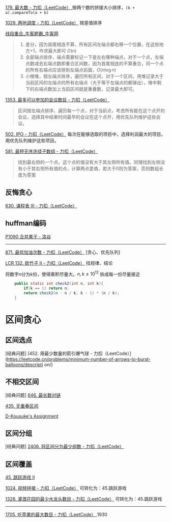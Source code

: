 [179. 最大数 - 力扣（LeetCode） ](https://leetcode.cn/problems/largest-number/description/)  按两个数的拼接大小排序，`(b + a).compareTo(a + b)`

[1029. 两地调度 - 力扣（LeetCode）](https://leetcode.cn/problems/two-city-scheduling/description/) 按差值排序

[线段重合_牛客题霸_牛客网](https://www.nowcoder.com/practice/1ae8d0b6bb4e4bcdbf64ec491f63fc37)  

> 1. 差分，因为首尾相连不算，所有区间左端点都右移一个位置，在这些地方+1，咋求最大即可 $O(n)$
> 2. 全部端点排序，端点需要标记一下是左右哪种端点，对于一个点，左端点数减去右端点数即重合区间数，因为首尾相连的不算重合，同一个点的所有右端点应该排到左端点前面，$O(n\log n)$
> 3. 小根堆，按左端点排序，遍历所有区间，对于一个区间，用堆记录大于当前区间的左端点的所有右端点（大于等于左端点的都弹出），堆中剩下的右端点数加上当前区间就是重叠数，记录最大即可。

[1353. 最多可以参加的会议数目 - 力扣（LeetCode）](https://leetcode.cn/problems/maximum-number-of-events-that-can-be-attended/)  

> 区间按左端点排序，遍历每一个点，对于当前点，考虑所有能在这个点开的会议，选择其中结束时间最早的会议在这个点开，用优先队列维护这些会议。

[502. IPO - 力扣（LeetCode）](https://leetcode.cn/problems/ipo/description/) 每次在能够选取的项目中，选择利润最大的项目。用优先队列维护这些项目。

[581. 最短无序连续子数组 - 力扣（LeetCode）](https://leetcode.cn/problems/shortest-unsorted-continuous-subarray/description/) 

>  找到最右侧的一个点，这个点的值没有大于其左侧所有值。同理找到左侧没有小于其右侧所有值的点，计算两点差值，若大于0则为答案，否则数组长度为答案



## 反悔贪心

[630. 课程表 III - 力扣（LeetCode）](https://leetcode.cn/problems/course-schedule-iii/description/)  

## huffman编码

[P1090  合并果子  - 洛谷 ](https://www.luogu.com.cn/problem/P1090) 



---

[871. 最低加油次数 - 力扣（LeetCode）](https://leetcode.cn/problems/minimum-number-of-refueling-stops/description/) [贪心、优先队列]  

[LCR 132. 砍竹子 II - 力扣（LeetCode）](https://leetcode.cn/problems/jian-sheng-zi-ii-lcof/description/) 找规律、结论

将数字$n$分为$k$份，使得乘积尽量大。$n,k\le10^{12}$  拆成每一份尽量接近

```java
    public static int check2(int n, int k){
        if(k == 1) return n;
        return check2(n - n / k, k - 1) * (n / k);
    }
```



# 区间贪心

## 区间选点

[经典问题]  [452. 用最少数量的箭引爆气球 - 力扣（LeetCode）](https://leetcode.cn/problems/minimum-number-of-arrows-to-burst-balloons/descripti on/)

## 不相交区间

[经典问题]  [646. 最长数对链](https://leetcode.cn/problems/maximum-length-of-pair-chain/)

[435. 无重叠区间](https://leetcode.cn/problems/non-overlapping-intervals/) 

[D-Kousuke's Assignment](https://codeforces.com/contest/2033/problem/D)

## 区间分组

[经典问题]  [2406. 将区间分为最少组数 - 力扣（LeetCode）](https://leetcode.cn/problems/divide-intervals-into-minimum-number-of-groups/description/)

## 区间覆盖

 [45. 跳跃游戏 II](https://leetcode.cn/problems/jump-game-ii/) 

[1024. 视频拼接 - 力扣（LeetCode）](https://leetcode.cn/problems/video-stitching/) 可转化为：45.跳跃游戏

[1326. 灌溉花园的最少水龙头数目 - 力扣（LeetCode）](https://leetcode.cn/problems/minimum-number-of-taps-to-open-to-water-a-garden/description/) 可转化为：45.跳跃游戏

---

[1705. 吃苹果的最大数目 - 力扣（LeetCode） ](https://leetcode.cn/problems/maximum-number-of-eaten-apples/description/)   1930


